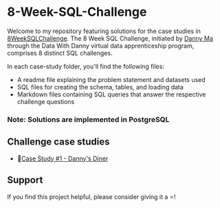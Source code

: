 # 8-Week-SQL-Challenge

Welcome to my repository featuring solutions for the case studies in [8WeekSQLChallenge](https://8weeksqlchallenge.com/). The 8 Week SQL Challenge, initiated by [Danny Ma](https://www.datawithdanny.com/) through the Data With Danny virtual data apprenticeship program, comprises 8 distinct SQL challenges.

In each case-study folder, you'll find the following files:

* A readme file explaining the problem statement and datasets used
* SQL files for creating the schema, tables, and loading data
* Markdown files containing SQL queries that answer the respective challenge questions

### Note: Solutions are implemented in PostgreSQL


## Challenge case studies
* 🍜[Case Study #1 - Danny's Diner](Case%20Study%20%23%201%20-%20Danny's%20Diner/DannysDinerSolution.md)


## Support

If you find this project helpful, please consider giving it a ⭐️!